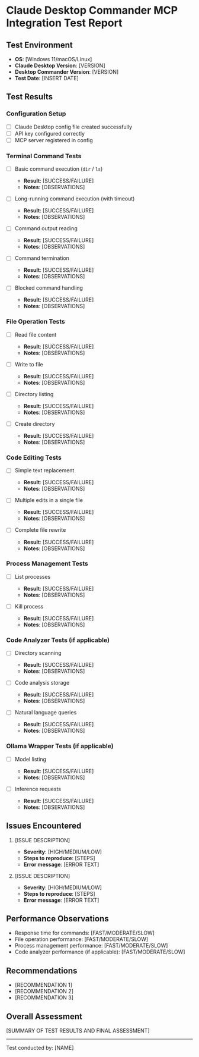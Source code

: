 # Claude Desktop Commander MCP Integration Test Report

## Test Environment
- **OS**: [Windows 11/macOS/Linux]
- **Claude Desktop Version**: [VERSION]
- **Desktop Commander Version**: [VERSION]
- **Test Date**: [INSERT DATE]

## Test Results

### Configuration Setup
- [ ] Claude Desktop config file created successfully
- [ ] API key configured correctly
- [ ] MCP server registered in config

### Terminal Command Tests
- [ ] Basic command execution (`dir` / `ls`)
  - **Result**: [SUCCESS/FAILURE]
  - **Notes**: [OBSERVATIONS]

- [ ] Long-running command execution (with timeout)
  - **Result**: [SUCCESS/FAILURE]
  - **Notes**: [OBSERVATIONS]

- [ ] Command output reading
  - **Result**: [SUCCESS/FAILURE]
  - **Notes**: [OBSERVATIONS]

- [ ] Command termination
  - **Result**: [SUCCESS/FAILURE]
  - **Notes**: [OBSERVATIONS]

- [ ] Blocked command handling
  - **Result**: [SUCCESS/FAILURE]
  - **Notes**: [OBSERVATIONS]

### File Operation Tests
- [ ] Read file content
  - **Result**: [SUCCESS/FAILURE]
  - **Notes**: [OBSERVATIONS]

- [ ] Write to file
  - **Result**: [SUCCESS/FAILURE]
  - **Notes**: [OBSERVATIONS]

- [ ] Directory listing
  - **Result**: [SUCCESS/FAILURE]
  - **Notes**: [OBSERVATIONS]

- [ ] Create directory
  - **Result**: [SUCCESS/FAILURE]
  - **Notes**: [OBSERVATIONS]

### Code Editing Tests
- [ ] Simple text replacement
  - **Result**: [SUCCESS/FAILURE]
  - **Notes**: [OBSERVATIONS]

- [ ] Multiple edits in a single file
  - **Result**: [SUCCESS/FAILURE]
  - **Notes**: [OBSERVATIONS]

- [ ] Complete file rewrite
  - **Result**: [SUCCESS/FAILURE]
  - **Notes**: [OBSERVATIONS]

### Process Management Tests
- [ ] List processes
  - **Result**: [SUCCESS/FAILURE]
  - **Notes**: [OBSERVATIONS]

- [ ] Kill process
  - **Result**: [SUCCESS/FAILURE]
  - **Notes**: [OBSERVATIONS]

### Code Analyzer Tests (if applicable)
- [ ] Directory scanning
  - **Result**: [SUCCESS/FAILURE]
  - **Notes**: [OBSERVATIONS]

- [ ] Code analysis storage
  - **Result**: [SUCCESS/FAILURE]
  - **Notes**: [OBSERVATIONS]

- [ ] Natural language queries
  - **Result**: [SUCCESS/FAILURE]
  - **Notes**: [OBSERVATIONS]

### Ollama Wrapper Tests (if applicable)
- [ ] Model listing
  - **Result**: [SUCCESS/FAILURE]
  - **Notes**: [OBSERVATIONS]

- [ ] Inference requests
  - **Result**: [SUCCESS/FAILURE]
  - **Notes**: [OBSERVATIONS]

## Issues Encountered
1. [ISSUE DESCRIPTION]
   - **Severity**: [HIGH/MEDIUM/LOW]
   - **Steps to reproduce**: [STEPS]
   - **Error message**: [ERROR TEXT]

2. [ISSUE DESCRIPTION]
   - **Severity**: [HIGH/MEDIUM/LOW]
   - **Steps to reproduce**: [STEPS]
   - **Error message**: [ERROR TEXT]

## Performance Observations
- Response time for commands: [FAST/MODERATE/SLOW]
- File operation performance: [FAST/MODERATE/SLOW]
- Process management performance: [FAST/MODERATE/SLOW]
- Code analyzer performance (if applicable): [FAST/MODERATE/SLOW]

## Recommendations
- [RECOMMENDATION 1]
- [RECOMMENDATION 2]
- [RECOMMENDATION 3]

## Overall Assessment
[SUMMARY OF TEST RESULTS AND FINAL ASSESSMENT]

---
Test conducted by: [NAME]
